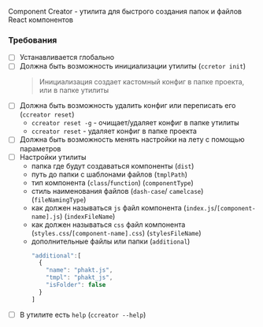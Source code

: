 Component Creator - утилита для быстрого создания папок и файлов React компонентов

### Требования

- [ ] Устанавливается глобально
- [ ] Должна быть возможность инициализации утилиты (`ccretor init`)
  > Инициализация создает кастомный конфиг в папке проекта, или в папке утилиты
- [ ] Должна быть возможность удалить конфиг или переписать его (`ccreator reset`)
  * `ccreator reset -g` - очищает/удаляет конфиг в папке утилиты
  * `ccreator reset` - удаляет конфиг в папке проекта
- [ ] Должна быть возможность менять настройки на лету с помощью параметров
- [ ] Настройки утилиты
  * папка где будут создаваться компоненты (`dist`)
  * путь до папки с шаблонами файлов (`tmplPath`)
  * тип компонента (`class`/`function`) (`componentType`)
  * стиль наименования файлов (`dash-case`/ `camelcase`) (`fileNamingType`)
  * как должен называться `js` файл компонента (`index.js`/`[component-name].js`) (`indexFileName`)
  * как должен называться `css` файл компонента (`styles.css`/`[component-name].css`) (`stylesFileName`)
  * дополнительные файлы или папки (`additional`)
    ```js
    "additional":[
      {
        "name": "phakt.js",
        "tmpl": "phakt_js",
        "isFolder": false
      }
    ]
    ```
- [ ] В утилите есть `help` (`ccreator --help`)